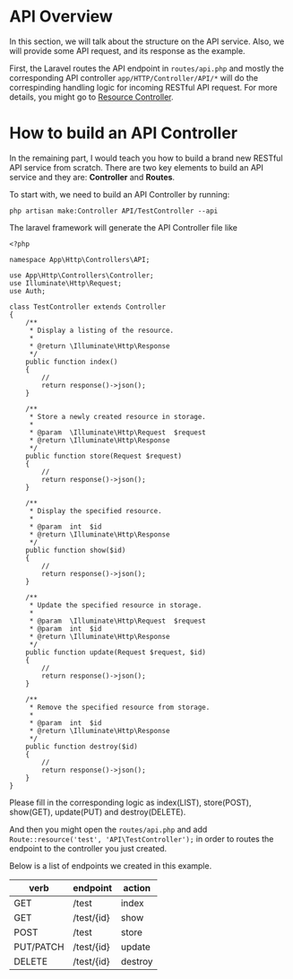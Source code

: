 # API Overview

In this section, we will talk about the structure on the API service. Also, we will provide some API request, and its response as the example. 

First, the Laravel routes the API endpoint in ``` routes/api.php ``` and mostly the corresponding API controller ``` app/HTTP/Controller/API/* ``` will do the correspinding handling logic for incoming RESTful API request. For more details, you might go to [Resource Controller](https://laravel.com/docs/6.x/controllers#resource-controllers).


# How to build an API Controller

In the remaining part, I would teach you how to build a brand new RESTful API service from scratch. There are two key elements to build an API service and they are: **Controller** and **Routes**.

To start with, we need to build an API Controller by running:

```php artisan make:Controller API/TestController --api```

The laravel framework will generate the API Controller file like 
```
<?php

namespace App\Http\Controllers\API;

use App\Http\Controllers\Controller;
use Illuminate\Http\Request;
use Auth;

class TestController extends Controller
{
    /**
     * Display a listing of the resource.
     *
     * @return \Illuminate\Http\Response
     */
    public function index()
    {
        //
        return response()->json();
    }

    /**
     * Store a newly created resource in storage.
     *
     * @param  \Illuminate\Http\Request  $request
     * @return \Illuminate\Http\Response
     */
    public function store(Request $request)
    {
        //
        return response()->json();
    }

    /**
     * Display the specified resource.
     *
     * @param  int  $id
     * @return \Illuminate\Http\Response
     */
    public function show($id)
    {
        //
        return response()->json();
    }

    /**
     * Update the specified resource in storage.
     *
     * @param  \Illuminate\Http\Request  $request
     * @param  int  $id
     * @return \Illuminate\Http\Response
     */
    public function update(Request $request, $id)
    {
        //
        return response()->json();
    }

    /**
     * Remove the specified resource from storage.
     *
     * @param  int  $id
     * @return \Illuminate\Http\Response
     */
    public function destroy($id)
    {
        //
        return response()->json();
    }
}
```
Please fill in the corresponding logic as index(LIST), store(POST), show(GET), update(PUT) and destroy(DELETE).

And then you might open the ``` routes/api.php ``` and add ```Route::resource('test', 'API\TestController');``` in order to routes the endpoint to the controller you just created.

Below is a list of endpoints we created in this example.

verb | endpoint | action
--- | --- | ---
GET	| /test | index
GET	| /test/{id} | show
POST |  /test | store
PUT/PATCH | /test/{id}	| update
DELETE | /test/{id} | destroy

